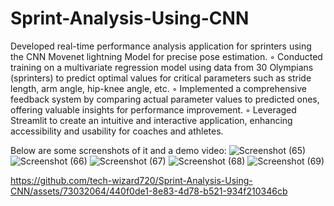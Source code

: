 # Sprint-Analysis-Using-CNN
Developed  real-time performance analysis application for sprinters using the CNN Movenet lightning Model for precise pose estimation. ◦ Conducted training on a multivariate regression model using data from 30 Olympians (sprinters) to predict optimal values for critical parameters such as stride length, arm angle, hip-knee angle, etc. ◦ Implemented a comprehensive feedback system by comparing actual parameter values to predicted ones, offering valuable insights for performance improvement. ◦ Leveraged Streamlit to create an intuitive and interactive application, enhancing accessibility and usability for coaches and athletes.


Below are some screenshots of it and a demo video:
![Screenshot (65)](https://github.com/tech-wizard720/Sprint-Analysis-Using-CNN/assets/73032064/7ebe307f-c2bc-4591-81bc-2e123d5c4fd5)
![Screenshot (66)](https://github.com/tech-wizard720/Sprint-Analysis-Using-CNN/assets/73032064/a9b6e0f6-4a33-465f-b20c-6e5af9724087)
![Screenshot (67)](https://github.com/tech-wizard720/Sprint-Analysis-Using-CNN/assets/73032064/8eacd2b2-ac83-4807-9b56-8cd42f374907)
![Screenshot (68)](https://github.com/tech-wizard720/Sprint-Analysis-Using-CNN/assets/73032064/0d39b171-4088-409c-9b9d-2f41c39602fb)
![Screenshot (69)](https://github.com/tech-wizard720/Sprint-Analysis-Using-CNN/assets/73032064/80f7965f-b9c6-4b8c-9663-41ed14ccff69)


https://github.com/tech-wizard720/Sprint-Analysis-Using-CNN/assets/73032064/440f0de1-8e83-4d78-b521-934f210346cb

